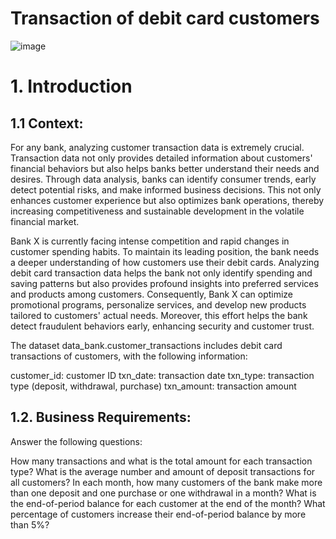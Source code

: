 # Transaction of debit card customers

![image](https://github.com/linhnguyen2601/SQL-Projects/assets/166676829/70e2bf1c-2727-446d-9100-e747349cbffc)

# 1. Introduction

## 1.1 Context:
For any bank, analyzing customer transaction data is extremely crucial. Transaction data not only provides detailed information about customers' financial behaviors but also helps banks better understand their needs and desires. Through data analysis, banks can identify consumer trends, early detect potential risks, and make informed business decisions. This not only enhances customer experience but also optimizes bank operations, thereby increasing competitiveness and sustainable development in the volatile financial market.

Bank X is currently facing intense competition and rapid changes in customer spending habits. To maintain its leading position, the bank needs a deeper understanding of how customers use their debit cards. Analyzing debit card transaction data helps the bank not only identify spending and saving patterns but also provides profound insights into preferred services and products among customers. Consequently, Bank X can optimize promotional programs, personalize services, and develop new products tailored to customers' actual needs. Moreover, this effort helps the bank detect fraudulent behaviors early, enhancing security and customer trust.

The dataset data_bank.customer_transactions includes debit card transactions of customers, with the following information:

customer_id: customer ID
txn_date: transaction date
txn_type: transaction type (deposit, withdrawal, purchase)
txn_amount: transaction amount

## 1.2. Business Requirements:

Answer the following questions:

How many transactions and what is the total amount for each transaction type?
What is the average number and amount of deposit transactions for all customers?
In each month, how many customers of the bank make more than one deposit and one purchase or one withdrawal in a month?
What is the end-of-period balance for each customer at the end of the month?
What percentage of customers increase their end-of-period balance by more than 5%?
